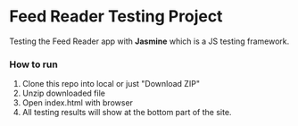 # Feed Reader Testing Project

Testing the Feed Reader app with **Jasmine** which is a JS testing framework.

### How to run

1. Clone this repo into local or just "Download ZIP"
2. Unzip downloaded file
3. Open index.html with browser
4. All testing results will show at the bottom part of the site.